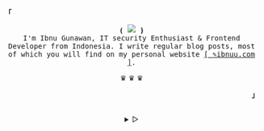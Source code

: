 <p align="left"><b><samp>「</samp></b></p>
  <p align="center">
     <samp>
    &#10100; <img src="https://readme-typing-svg.herokuapp.com?color=ffffff&size=14&center=true&vCenter=true&multiline=true&width=180&height=23&lines=Hello+World+...+!+"/> &#10101;<br>
    I'm Ibnu Gunawan, IT security Enthusiast & Frontend Developer from Indonesia. I write regular blog posts, most of which you will find on my personal website <a href="https://ibnuu.com" target="_blank">[ &#9998;ibnuu.com ]</a>.
    </samp>
    <p align="center">&#9819; &#9819; &#9819;</p>
  </p>
<p align="right"><b><samp>」</samp></b></p>

<br>
<details align="left">
<summary align="center"> &#9655; </summary>

<h2></h2><br>
<p align="center">
  <samp>
  &#9742;
  	[<a href="https://dribbble.com/IbnuGunawan">dribbble</a>]
  	[<a href="http://twitter.com/inuugp">twitter</a>]
    [<a href="mailto:notme1001@protonmail.com">e-mail</a>]
  &#9742;
  </samp>
</p>

<h2></h2>

### <img src="https://media.giphy.com/media/VgCDAzcKvsR6OM0uWg/giphy.gif" width="50"> A little more about me.  

```javascript
const ibnuGunawan = {
    location: "Indonesia" | "Jakarta",
    display: "boy",
    code: ["Javascript", "Python", "PHP"],
    askMeAbout: ["web dev", "tech", "app dev"],
    technologies: {
        backEnd: {
            js: ["Node", "Express"],
            python: ["flask"],
            php: ["Codeigniter"],
        },
        frontEnd: {
        	js: ["NextJs", "ReactJs"],
        },
        graduateOf: {
        	bootcamp: ["dumbways.id"],
            school: "State Vocational High School 1 Sorong City"
        },
        devOps: ["Docker🐳", "Jenkins", "Nginx", "apache2"],
        databases: ["mongo", "MySql"],
        misc: ["Firebase", "Socket.IO", "selenium", "php", "chakra-ui", "tailwinds", "figma", "flutter"]
    },
    currentFocus: "Work and learn more about today's technology.",
    workingIn: `studioalva.co`
};
```

</details>
